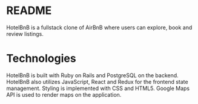# README

HotelBnB is a fullstack clone of AirBnB where users can explore, book and review listings.


# Technologies
HotelBnB is built with Ruby on Rails and PostgreSQL on the backend. HotelBnB also utilizes JavaScript, React and Redux for the frontend state management. Styling is implemented with CSS and HTML5. Google Maps API is used to render maps on the application.



